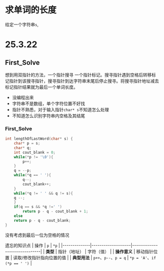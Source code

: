 # 求单词的长度

给定一个字符串`s`,

# 25.3.22

## First_Solve

想到用双指针的方法，一个指针搜寻 一个指针标记。搜寻指针遇到空格后转移标记指针到该搜寻指针，搜寻指针到达字符串末尾后停止搜寻。将搜寻指针地址减去标记指针结果就为最后一个单词长度。  
* 没编程出来
* 字符串不是数组，单个字符位置不好找
* 指针不熟悉，对于输入指针`char* s`不知道怎么处理
* 不知道怎么识别字符串内空格及其结尾

### First_Solve
~~~ c
int lengthOfLastWord(char* s) {
    char* p = s;
    char* q;
    int cout_blank = 0;
    while(*p != '\0'){
        p++;
    }
    q = --p;
    while(*q == ' '){
        q--;
        cout_blank++;   
    }
    while(*q != ' ' && q != s){
    q --;   
    }
    if(q == s && *q !=' ')
    	return p - q - cout_blank + 1;
    else
    return p - q - cout_blank;
}
~~~
没有考虑到最后一位为空格的情况

遗忘的知识点
| 操作         | `p`                | `*p`                          |
|--------------|--------------------|-------------------------------|
| **类型**     | 指针（地址）       | 字符（值）                    |
| **操作意义** | 移动指针位置       | 读取/修改指针指向位置的值      |
| **典型用法** | `p++`、`p--`、`p = q` | `*p = 'A'`、`if (*p == ' ')` |


